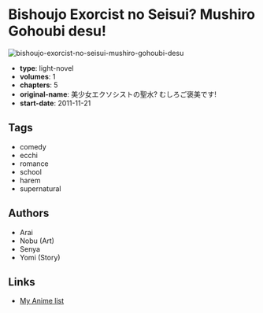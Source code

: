 # Bishoujo Exorcist no Seisui? Mushiro Gohoubi desu!

![bishoujo-exorcist-no-seisui-mushiro-gohoubi-desu](https://cdn.myanimelist.net/images/manga/2/168628.jpg)

-   **type**: light-novel
-   **volumes**: 1
-   **chapters**: 5
-   **original-name**: 美少女エクソシストの聖水? むしろご褒美です!
-   **start-date**: 2011-11-21

## Tags

-   comedy
-   ecchi
-   romance
-   school
-   harem
-   supernatural

## Authors

-   Arai
-   Nobu (Art)
-   Senya
-   Yomi (Story)

## Links

-   [My Anime list](https://myanimelist.net/manga/63457/Bishoujo_Exorcist_no_Seisui_Mushiro_Gohoubi_desu)
